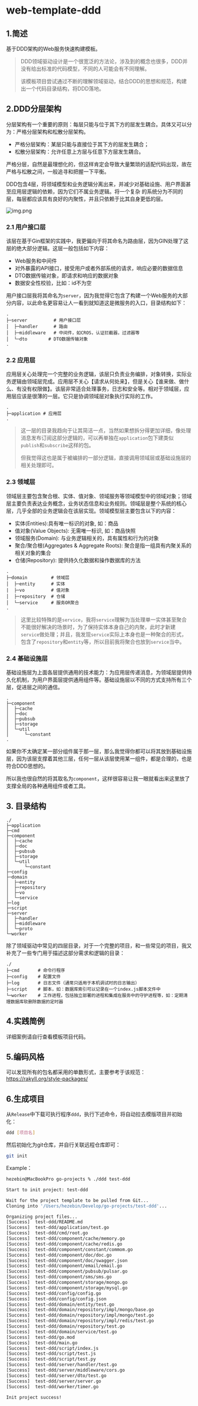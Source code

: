 # web-template-ddd
## 1.简述
基于DDD架构的Web服务快速构建模板。

>DDD领域驱动设计是一个很宽泛的方法论，涉及到的概念也很多，DDD并没有给出标准的代码模型，不同的人可能会有不同理解。
> 
>该模板项目尝试通过不断的理解领域驱动，结合DDD的思想和规范，构建出一个代码目录结构，将DDD落地。

## 2.DDD分层架构
分层架构有一个重要的原则：每层只能与位于其下方的层发生耦合。具体又可以分为：严格分层架构和松散分层架构。

- 严格分层架构：某层只能与直接位于其下方的层发生耦合；
- 松散分层架构：允许任意上方层与任意下方层发生耦合。

严格分层，自然是最理想化的，但这样肯定会导致大量繁琐的适配代码出现，故在严格与松散之间，一般追寻和把握一下平衡。

DDD包含4层，将领域模型和业务逻辑分离出来，并减少对基础设施、用户界面甚至应用层逻辑的依赖，因为它们不属业务逻辑。将一个复杂 的系统分为不同的层，每层都应该具有良好的内聚性，并且只依赖于比其自身更低的层。

![img.png](https://img-blog.csdnimg.cn/1bdb7c94da80488db5b1af723675b665.png?x-oss-process=image/watermark,type_ZHJvaWRzYW5zZmFsbGJhY2s,shadow_50,text_Q1NETiBATXJLb3JiaW4=,size_15,color_FFFFFF,t_70,g_se,x_16)


### 2.1 用户接口层
该层在基于Gin框架的实践中，我更偏向于将其命名为路由层，因为GIN处理了这层的绝大部分逻辑。这层一般包括如下内容：

- Web服务和中间件
- 对外暴露的API接口，接受用户或者外部系统的请求，响应必要的数据信息
- DTO数据传输对象，即请求和响应的数据对象
- 数据安全性校验，比如：id不为空

用户接口层我将其命名为`server`，因为我觉得它包含了构建一个Web服务的大部分内容，以此命名更容易让人一看到就知道这是微服务的入口，目录结构如下：
```
.
├─server          # 用户接口层
│  ├─handler      # 路由
│  ├─middleware   # 中间件，如CROS，认证拦截器，过滤器等
│  └─dto        # DTO数据传输对象
.
```


### 2.2 应用层

应用层关心处理完一个完整的业务逻辑，该层只负责业务编排，对象转换，实际业务逻辑由领域层完成。应用层不关心【请求从何处来】，但是关心【谁来做、做什么、有没有权限做】。该层非常适合处理事务，日志和安全等。相对于领域层，应用层应该是很薄的一层。它只是协调领域层对象执行实际的工作。

```
.
├─application # 应用层
.
```
>这一层的目录我趋向于让其简洁一点，当然如果想拆分得更加详细，像处理消息发布订阅这部分逻辑的，可以再单独在`application`包下建类似`publish`和`subscribe`这样的包。
> 
>但我觉得这也是属于被编排的一部分逻辑，直接调用领域层或基础设施层的相关处理即可。


### 2.3 领域层
领域层主要包含聚合根、实体、值对象、领域服务等领域模型中的领域对象；领域层主要负责表达业务概念，业务状态信息和业务规则。领域层是整个系统的核心层，几乎全部的业务逻辑会在该层实现。领域模型层主要包含以下的内容：

- 实体(Entities):具有唯一标识的对象, 如：商品
- 值对象(Value Objects): 无需唯一标识, 如：商品快照
- 领域服务(Domain): 与业务逻辑相关的，具有属性和行为的对象
- 聚合/聚合根(Aggregates & Aggregate Roots): 聚合是指一组具有内聚关系的相关对象的集合
- 仓储(Repository): 提供持久化数据和操作数据库的方法

```
.
├─domain         # 领域层
│  ├─entity      # 实体
|  ├─vo          # 值对象
│  ├─repository  # 仓储
│  └─service     # 服务OR聚合
.
```
>这里比较特殊的是`service`，我将`service`理解为当处理单一实体甚至聚合不能很好解决的场景时，为了保持实体本身自己的内聚，此时才新建`service`做处理；并且，我发现`service`实际上本身也是一种聚合的形式，包含了`repository`和`entity`等，所以目前我将聚合也放到`service`当中。

### 2.4 基础设施层
基础设施层为上面各层提供通用的技术能力：为应用层传递消息，为领域层提供持久化机制，为用户界面层提供通用组件等。基础设施层以不同的方式支持所有三个层，促进层之间的通信。

```
.
├─component
│  ├─cache
│  ├─doc
│  ├─pubsub
│  ├─storage
│  └─util
│      └─constant
.
```
如果你不太确定某一部分组件属于那一层，那么我觉得你都可以将其放到基础设施层，因为该层支撑着其他三层，任何一层从该层使用某一组件，都是合理的，也是符合DDD思想的。

所以我也很自然的将其取名为`component`，这样很容易让我一眼就看出来这里放了支撑全局的各种通用组件或者工具。

## 3. 目录结构
```
./
├─application
├─cmd
├─component
│  ├─cache
│  ├─doc
│  ├─pubsub
│  ├─storage
│  └─util
│      └─constant
├─config
├─domain
│  ├─entity
│  ├─repository
│  ├─vo
│  └─service
├─log
├─script
├─server
│  ├─handler
│  ├─middleware
│  └─proto
└─worker
```
除了领域驱动中常见的四层目录，对于一个完整的项目，和一些常见的项目，我又补充了一些专门用于描述这部分需求和逻辑的目录：

```
./
├─cmd       # 命令行程序
├─config    # 配置文件
├─log       # 日志文件（通常只适用于本机调试时的日志输出）
├─script    # 脚本，如：数据库索引可以记录在一个index.js脚本文件中
└─worker    # 工作进程，包括独立部署的进程和集成在服务中的守护进程等，如：定期清理数据库软删除数据的定时器
```
## 4.实践简例
详细案例请自行查看模板项目代码。

## 5.编码风格
可以发现所有的包名都采用的单数形式，主要参考于该规范：https://rakyll.org/style-packages/

## 6.生成项目
从`Release`中下载可执行程序`ddd`，执行下述命令，将自动拉去模版项目并初始化：
```bash
ddd [项目名]
```
然后初始化为git仓库，并自行关联远程仓库即可：
```bash
git init
```
Example：
```bash
hezebin@MacBookPro go-projects % ./ddd test-ddd

Start to init project: test-ddd

Wait for the project template to be pulled from Git...
Cloning into '/Users/hezebin/Develop/go-projects/test-ddd'...

Organizing project files...
[Success]  test-ddd/README.md
[Success]  test-ddd/application/test.go
[Success]  test-ddd/cmd/root.go
[Success]  test-ddd/component/cache/memory.go
[Success]  test-ddd/component/cache/redis.go
[Success]  test-ddd/component/constant/commom.go
[Success]  test-ddd/component/doc/doc.go
[Success]  test-ddd/component/doc/swagger.json
[Success]  test-ddd/component/email/email.go
[Success]  test-ddd/component/pubsub/pulsar.go
[Success]  test-ddd/component/sms/sms.go
[Success]  test-ddd/component/storage/mongo.go
[Success]  test-ddd/component/storage/mysql.go
[Success]  test-ddd/config/config.go
[Success]  test-ddd/config/config.json
[Success]  test-ddd/domain/entity/test.go
[Success]  test-ddd/domain/repository/impl/mongo/base.go
[Success]  test-ddd/domain/repository/impl/mongo/test.go
[Success]  test-ddd/domain/repository/impl/redis/test.go
[Success]  test-ddd/domain/repository/test.go
[Success]  test-ddd/domain/service/test.go
[Success]  test-ddd/go.mod
[Success]  test-ddd/main.go
[Success]  test-ddd/script/index.js
[Success]  test-ddd/script/test.js
[Success]  test-ddd/script/test.py
[Success]  test-ddd/server/handler/test.go
[Success]  test-ddd/server/middleware/cors.go
[Success]  test-ddd/server/dto/test.go
[Success]  test-ddd/server/server.go
[Success]  test-ddd/worker/timer.go

Init project success!
```